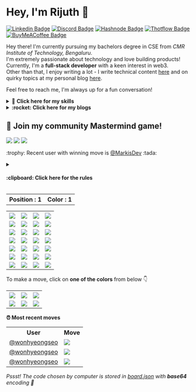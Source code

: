 <!--BEGIN PROFILE-->

# Hey, I'm Rijuth :wave:

[![Linkedin Badge](https://img.shields.io/badge/LinkedIn-0077B5?style=for-the-badge&logo=linkedin&logoColor=white)](https://www.linkedin.com/in/rijuthmenon/)
[![Discord Badge](https://img.shields.io/badge/Discord-5865F2?style=for-the-badge&logo=discord&logoColor=white)](https://discord.io/dev)
[![Hashnode Badge](https://img.shields.io/badge/Hashnode-2962FF?style=for-the-badge&logo=hashnode&logoColor=white)](https://rijuth.hashnode.dev)
[![Thotflow Badge](https://img.shields.io/badge/THOTFLOW-1D1E20?style=for-the-badge&logoColor=white)](https://thotflow.xyz)
[![BuyMeACoffee Badge](https://img.shields.io/badge/Buy_Me_A_Coffee-FFDD00?style=for-the-badge&logo=buy-me-a-coffee&logoColor=black)](https://buymeacoffee.com/markisdev)

Hey there! I'm currently pursuing my bachelors degree in CSE from _CMR Institute of Technology, Bengaluru_.  
I'm extremely passionate about technology and love building products! Currently, I'm a **full-stack developer** with a keen interest in web3.  
Other than that, I enjoy writing a lot - I write technical content [here](https://rijuth.hashnode.dev) and on quirky topics at my personal blog [here](https://thotflow.xyz).

Feel free to reach me, I'm always up for a fun conversation!

 <details>
    <summary> 💪 <b> Click here for my skills </b></summary>

<br />
    
Languages:

<p>
    <a><img src="https://img.shields.io/badge/Python-14354C?style=for-the-badge&logo=python&logoColor=white" /></a>
    <a><img src="https://img.shields.io/badge/Dart-0175C2?style=for-the-badge&logo=dart&logoColor=white" /><a>
    <a><img src="https://img.shields.io/badge/JavaScript-323330?style=for-the-badge&logo=javascript&logoColor=F7DF1E" /></a>
    <a><img src="https://img.shields.io/badge/PHP-777BB4?style=for-the-badge&logo=PHP&logoColor=white" /><a>
    <a><img src="https://img.shields.io/badge/Markdown-000000?style=for-the-badge&logo=markdown&logoColor=white" /></a>
</p>

Backend frameworks:

<p>
    <a><img src="https://img.shields.io/badge/Node.js-339933?style=for-the-badge&logo=nodedotjs&logoColor=white" /></a>
    <a><img src="	https://img.shields.io/badge/Flask-000000?style=for-the-badge&logo=flask&logoColor=white" /><a>
    <a><img src="https://img.shields.io/badge/Express.js-000000?style=for-the-badge&logo=express&logoColor=white" /><a>
    <a><img src="https://img.shields.io/badge/Django-092E20?style=for-the-badge&logo=django&logoColor=green" /><a>

</p>

Frontend frameworks:

<p>
    <a><img src="https://img.shields.io/badge/Flutter-02569B?style=for-the-badge&logo=flutter&logoColor=white" /><a>
    <a><img src="https://img.shields.io/badge/React-20232A?style=for-the-badge&logo=react&logoColor=61DAFB" /><a>
    <a><img src="https://img.shields.io/badge/Bootstrap-7952B3?style=for-the-badge&logo=bootstrap&logoColor=white" /><a>
</p>
        
Databases:
<p>
    <a><img src="https://img.shields.io/badge/MongoDB-4EA94B?style=for-the-badge&logo=mongodb&logoColor=white" /><a>
     <a><img src="https://img.shields.io/badge/Firebase-FF8A65?style=for-the-badge&logo=firebase&logoColor=white" /><a>
    <a><img src="https://img.shields.io/badge/MySQL-005C84?style=for-the-badge&logo=mysql&logoColor=white" /><a>
</p>
</details>

  <!--BEGIN BLOGS-->
  <details>
    <summary>
      <b>:rocket: Click here for my blogs</b>
    </summary><br>
    <table>
      <tr>
        <th>Thotflow</th>
        <th>Hashnode</th>
      </tr>
      <tr>
        <td>
          <a href="https://thotflow.xyz/posts/detachment/">Detachment - What?</a>
        </td>
        <td>
          <a href="https://rijuth.hashnode.dev/develop-your-own-github-readme-game">Develop your own GitHub README game!</a>
        </td>
      </tr>
      <tr>
        <td>
          <a href="https://thotflow.xyz/posts/locus-of-control/">Locus of Control</a>
        </td>
        <td>
          <a href="https://rijuth.hashnode.dev/google-sign-in-with-getx">Firebase Authentication with GetX - Google Sign-in</a>
        </td>
      </tr>
      <tr>
        <td>
          <a href="https://thotflow.xyz/posts/motivation-is-stupid/">Motivation is stupid.</a>
        </td>
        <td>
          <a href="https://rijuth.hashnode.dev/diffie-hellman-exchange">Understanding Diffie-Hellman Key Exchange</a>
        </td>
      </tr>
      <tr>
        <td>
          <a href="https://thotflow.xyz">Click here for more! :zap: </a>
        </td>
        <td>
          <a href="https://rijuth.hashnode.dev">Click here for more! :zap: </a>
        </td>
      </tr>
    </table>
  </details>
  <!--END BLOGS-->

<!--END PROFILE-->

## :game_die: Join my community Mastermind game!

  <!--BEGIN METADATA-->
  <div>
    <p>
      <img src="https://img.shields.io/badge/Moves%20played-87-blue?style=for-the-badge">
      <img src="https://img.shields.io/badge/Completed%20games-6-brightgreen?style=for-the-badge">
      <img src="https://img.shields.io/badge/Total%20players-2-blueviolet?style=for-the-badge">
    </p>
    <p>
      <b></b>:trophy: Recent user with winning move is 
      <a href="https://github.com/MarkisDev">@MarkisDev</a> :tada:
    </p>
  </div>
  <!--END METADATA-->

<details>
<summary> <h4> :clipboard: Click here for the rules </h4> </summary>
<ul>
<li> The objective of the game is to find the correct sequence of colors chosen by the computer </li>
<li> The computer will <b> always choose unique colors, </b> it will not repeat any color </li>
<li> When each row of the board is filled, the computer will give you two hints </li>
<li> It will tell you the number of colors which are present in the code </li>
<li> It will also tell you the number of colors which are present in the correct position as well </li>
<li> Eg: Computer chose the sequence : White Blue Orange Purple </li>
<li> User guessed the squence : Blue Orange Green Purple </li>
<li>Correct position = Purple and Correct color = Blue, Orange
</ul>
</details>

  <!--BEGIN GAME_BOARD-->
  <div align="left">
    <table>
      <tr>
        <th>Position : 1
          <th>Color : 1</th>
        </th>
      </tr>
    </table>
  </div>
  <div align="left">
    <table>
      <tr>
        <th>
          <img src="images/red.png">
        </th>
        <th>
          <img src="images/green.png">
        </th>
        <th>
          <img src="images/orange.png">
        </th>
        <th>
          <img src="images/blue.png">
        </th>
      </tr>
      <tr>
        <td>
          <img src="images/blue.png">
        </td>
        <td>
          <img src="images/green.png">
        </td>
        <td>
          <img src="images/red.png">
        </td>
        <td>
          <img src="images/green.png">
        </td>
      </tr>
      <tr>
        <td>
          <img src="images/orange.png">
        </td>
        <td>
          <img src="images/red.png">
        </td>
        <td>
          <img src="images/orange.png">
        </td>
        <td>
          <img src="images/green.png">
        </td>
      </tr>
      <tr>
        <td>
          <img src="images/white.png">
        </td>
        <td>
          <img src="images/blue.png">
        </td>
        <td>
          <img src="images/purple.png">
        </td>
        <td>
          <img src="images/red.png">
        </td>
      </tr>
      <tr>
        <td>
          <img src="images/red.png">
        </td>
        <td>
          <img src="images/purple.png">
        </td>
        <td>
          <img src="images/blue.png">
        </td>
        <td>
          <img src="images/green.png">
        </td>
      </tr>
      <tr>
        <td>
          <img src="images/orange.png">
        </td>
        <td>
          <img src="images/purple.png">
        </td>
        <td>
          <img src="images/red.png">
        </td>
        <td>
          <img src="images/blank.png">
        </td>
      </tr>
      <tr>
        <td>
          <img src="images/blank.png">
        </td>
        <td>
          <img src="images/blank.png">
        </td>
        <td>
          <img src="images/blank.png">
        </td>
        <td>
          <img src="images/blank.png">
        </td>
      </tr>
    </table>
  </div>
  <!--END GAME_BOARD-->

To make a move, click on **one of the colors** from below :point_down:

  <!--BEGIN CHOICE_BOARD-->
  <div align="left">
    <table>
      <tr>
        <th>
          <a href="https://github.com/markisdev/markisdev/issues/new?title=mastermind|red&body=Push 'Submit new issue' without editing the title. The README will be updated in 30 seconds.">
            <img src="images/red.png">
          </a>
        </th>
        <th>
          <a href="https://github.com/markisdev/markisdev/issues/new?title=mastermind|blue&body=Push 'Submit new issue' without editing the title. The README will be updated in 30 seconds.">
            <img src="images/blue.png">
          </a>
        </th>
        <th>
          <a href="https://github.com/markisdev/markisdev/issues/new?title=mastermind|white&body=Push 'Submit new issue' without editing the title. The README will be updated in 30 seconds.">
            <img src="images/white.png">
          </a>
        </th>
      </tr>
      <tr>
        <td>
          <a href="https://github.com/markisdev/markisdev/issues/new?title=mastermind|purple&body=Push 'Submit new issue' without editing the title. The README will be updated in 30 seconds.">
            <img src="images/purple.png">
          </a>
        </td>
        <td>
          <a href="https://github.com/markisdev/markisdev/issues/new?title=mastermind|green&body=Push 'Submit new issue' without editing the title. The README will be updated in 30 seconds.">
            <img src="images/green.png">
          </a>
        </td>
        <td>
          <a href="https://github.com/markisdev/markisdev/issues/new?title=mastermind|orange&body=Push 'Submit new issue' without editing the title. The README will be updated in 30 seconds."">
            <img src="images/orange.png">
          </a>
        </td>
      </tr>
    </table>
  </div>
  <!--END CHOICE_BOARD-->

 <!--Interested in how this works? Click here to read my article on building your own game!-->

**:alarm_clock: Most recent moves**

  <!--BEGIN RECENT_MOVES-->
  <div align="left">
    <table>
      <tr>
        <th>User</th>
        <th>Move</th>
      </tr>
      <tr>
        <td>
          <a href="https://github.com/wonhyeongseo">@wonhyeongseo</a>
        </td>
        <td>
          <img src="images/red.png">
        </td>
      </tr>
      <tr>
        <td>
          <a href="https://github.com/wonhyeongseo">@wonhyeongseo</a>
        </td>
        <td>
          <img src="images/purple.png">
        </td>
      </tr>
      <tr>
        <td>
          <a href="https://github.com/wonhyeongseo">@wonhyeongseo</a>
        </td>
        <td>
          <img src="images/orange.png">
        </td>
      </tr>
    </table>
  </div>
  <!--END RECENT_MOVES-->

*Pssst! The code chosen by computer is stored in <a href="mastermind/board.json">board.json</a> with **base64** encoding :eyes:*